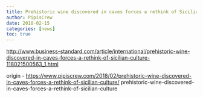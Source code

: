 ```yaml
---
title: Prehistoric wine discovered in caves forces a rethink of Sicilian culture
author: PipisCrew
date: 2018-02-15
categories: [news]
toc: true
---
```


http://www.business-standard.com/article/international/prehistoric-wine-discovered-in-caves-forces-a-rethink-of-sicilian-culture-118021500563_1.html

origin - https://www.pipiscrew.com/2018/02/prehistoric-wine-discovered-in-caves-forces-a-rethink-of-sicilian-culture/ prehistoric-wine-discovered-in-caves-forces-a-rethink-of-sicilian-culture
